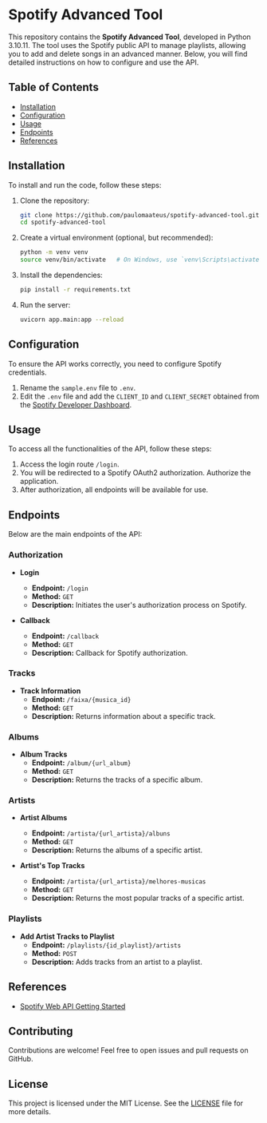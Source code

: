 # Spotify Advanced Tool

This repository contains the **Spotify Advanced Tool**, developed in Python 3.10.11. The tool uses the Spotify public API to manage playlists, allowing you to add and delete songs in an advanced manner. Below, you will find detailed instructions on how to configure and use the API.

## Table of Contents

- [Installation](#installation)
- [Configuration](#configuration)
- [Usage](#usage)
- [Endpoints](#endpoints)
- [References](#references)

## Installation

To install and run the code, follow these steps:

1. Clone the repository:
   ```bash
   git clone https://github.com/paulomaateus/spotify-advanced-tool.git
   cd spotify-advanced-tool

2. Create a virtual environment (optional, but recommended):
   ```bash
   python -m venv venv
   source venv/bin/activate   # On Windows, use `venv\Scripts\activate`
   ```

3. Install the dependencies:
   ```bash
   pip install -r requirements.txt
   ```

4. Run the server:
   ```bash
   uvicorn app.main:app --reload
   ```

## Configuration

To ensure the API works correctly, you need to configure Spotify credentials.

1. Rename the `sample.env` file to `.env`.
2. Edit the `.env` file and add the `CLIENT_ID` and `CLIENT_SECRET` obtained from the [Spotify Developer Dashboard](https://developer.spotify.com/documentation/web-api/tutorials/getting-started).

## Usage

To access all the functionalities of the API, follow these steps:

1. Access the login route `/login`.
2. You will be redirected to a Spotify OAuth2 authorization. Authorize the application.
3. After authorization, all endpoints will be available for use.

## Endpoints

Below are the main endpoints of the API:

### Authorization

- **Login**
  - **Endpoint:** `/login`
  - **Method:** `GET`
  - **Description:** Initiates the user's authorization process on Spotify.

- **Callback**
  - **Endpoint:** `/callback`
  - **Method:** `GET`
  - **Description:** Callback for Spotify authorization.

### Tracks

- **Track Information**
  - **Endpoint:** `/faixa/{musica_id}`
  - **Method:** `GET`
  - **Description:** Returns information about a specific track.

### Albums

- **Album Tracks**
  - **Endpoint:** `/album/{url_album}`
  - **Method:** `GET`
  - **Description:** Returns the tracks of a specific album.

### Artists

- **Artist Albums**
  - **Endpoint:** `/artista/{url_artista}/albuns`
  - **Method:** `GET`
  - **Description:** Returns the albums of a specific artist.

- **Artist's Top Tracks**
  - **Endpoint:** `/artista/{url_artista}/melhores-musicas`
  - **Method:** `GET`
  - **Description:** Returns the most popular tracks of a specific artist.

### Playlists

- **Add Artist Tracks to Playlist**
  - **Endpoint:** `/playlists/{id_playlist}/artists`
  - **Method:** `POST`
  - **Description:** Adds tracks from an artist to a playlist.

## References

- [Spotify Web API Getting Started](https://developer.spotify.com/documentation/web-api/tutorials/getting-started)

## Contributing

Contributions are welcome! Feel free to open issues and pull requests on GitHub.

## License

This project is licensed under the MIT License. See the [LICENSE](LICENSE) file for more details.